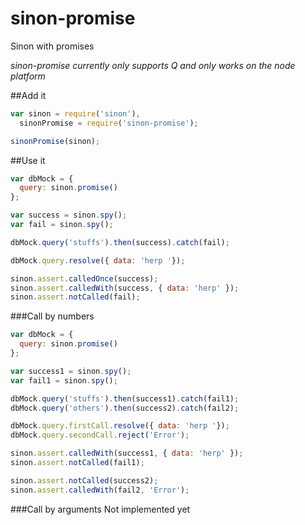 sinon-promise
=============

Sinon with promises

*sinon-promise currently only supports Q and only works on the node platform*

##Add it
```javascript
var sinon = require('sinon'),
  sinonPromise = require('sinon-promise');

sinonPromise(sinon);
```

##Use it
```javascript
var dbMock = {
  query: sinon.promise()
};

var success = sinon.spy();
var fail = sinon.spy();

dbMock.query('stuffs').then(success).catch(fail);

dbMock.query.resolve({ data: 'herp '});

sinon.assert.calledOnce(success);
sinon.assert.calledWith(success, { data: 'herp' });
sinon.assert.notCalled(fail);
```

###Call by numbers
```javascript
var dbMock = {
  query: sinon.promise()
};

var success1 = sinon.spy();
var fail1 = sinon.spy();

dbMock.query('stuffs').then(success1).catch(fail1);
dbMock.query('others').then(success2).catch(fail2);

dbMock.query.firstCall.resolve({ data: 'herp '});
dbMock.query.secondCall.reject('Error');

sinon.assert.calledWith(success1, { data: 'herp' });
sinon.assert.notCalled(fail1);

sinon.assert.notCalled(success2);
sinon.assert.calledWith(fail2, 'Error');
```

###Call by arguments
Not implemented yet